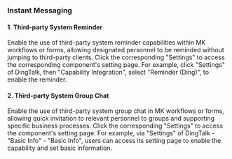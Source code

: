  ### Instant Messaging

#### 1. Third-party System Reminder
Enable the use of third-party system reminder capabilities within MK workflows or forms, allowing designated personnel to be reminded without jumping to third-party clients.
Click the corresponding "Settings" to access the corresponding component's setting page. For example, click "Settings" of DingTalk, then "Capability Integration", select "Reminder (Ding)", to enable the reminder.

#### 2. Third-party System Group Chat
Enable the use of third-party system group chat in MK workflows or forms, allowing quick invitation to relevant personnel to groups and supporting specific business processes.
Click the corresponding "Settings" to access the component's setting page. For example, via "Settings" of DingTalk - "Basic Info" - "Basic Info", users can access its setting page to enable the capability and set basic information.

